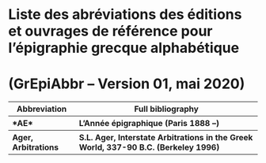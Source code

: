 # Liste des abréviations des éditions et ouvrages de référence pour l’épigraphie grecque alphabétique

# (GrEpiAbbr – Version 01, mai 2020)

<table>
  <thead>
    <tr>
      <th>Abbreviation</th>
      <th>Full bibliography</th>
    </tr>
  </thead>
  <tbody>
    <tr>
      <th align="left">*AE*</th>
      <th align="left">L’Année épigraphique (Paris 1888 –)</th>
    </tr>
    <tr>
      <th align="left">Ager, Arbitrations</th>
      <th align="left">S.L. Ager, Interstate Arbitrations in the Greek World, 337-90 B.C. (Berkeley 1996)</th>
    </tr>
  </tbody>
</table>


